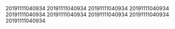 20191111040934
20191111040934
20191111040934
20191111040934
20191111040934
20191111040934
20191111040934
20191111040934
20191111040934
